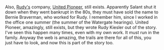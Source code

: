 Also, <a href="http://rudykiesler.com/">Rudy's</a> company, <a href="http://www.b340.com/">United Pioneer</a>, still exists. Apparently Salant shut it down when they went bankrupt in the 80s, they must have sold the name to Bernie Braverman, who worked for Rudy. I remember him, since I worked in the office one summer (the summer of the Watergate hearings). United Pioneer, amazingly, still exists, but they wrote Rudy Kiesler out of the story. I've seen this happen many times, even with my own work. It must run in the family. Anyway the web is amazing, the trails are there for all of this, you just have to look, and now this is part of the story too. 
